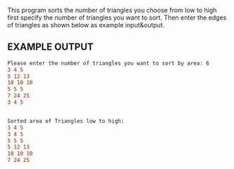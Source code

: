 This program sorts the number of triangles you choose from low to high
first specify the number of triangles you want to sort.
Then enter the edges of triangles as shown below as example input&output. 

EXAMPLE OUTPUT
------------------------------------------------------------------------
```diff
Please enter the number of triangles you want to sort by area: 6
3 4 5
5 12 13
10 10 10
5 5 5
7 24 25
3 4 5


Sorted area of Triangles low to high:
3 4 5
3 4 5
5 5 5
5 12 13
10 10 10
7 24 25
